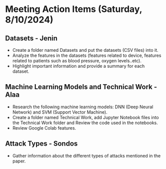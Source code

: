 # Meeting Action Items (Saturday, 8/10/2024)

## Datasets - Jenin
- Create a folder named Datasets and put the datasets (CSV files) into it.
- Analyze the features in the datasets (features related to device, features related to patients such as blood pressure, oxygen levels..etc).
- Highlight important information and provide a summary for each dataset.

## Machine Learning Models and Technical Work - Alaa
- Research the following machine learning models: DNN (Deep Neural Network) and SVM (Support Vector Machine).
- Create a folder named Technical Work, add Jupyter Notebook files into the Technical Work folder and Review the code used in the notebooks.
- Review Google Colab features.

## Attack Types - Sondos
- Gather information about the different types of attacks mentioned in the paper.
